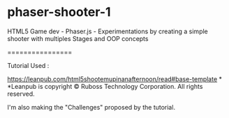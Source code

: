 phaser-shooter-1
================

HTML5 Game dev - Phaser.js - Experimentations by creating a simple shooter with multiples Stages and OOP concepts

================

Tutorial Used : 

https://leanpub.com/html5shootemupinanafternoon/read#base-template *
*Leanpub is copyright © Ruboss Technology Corporation. All rights reserved.

I'm also making the "Challenges" proposed by the tutorial.


